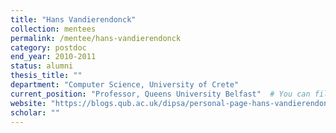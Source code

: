 ```yaml
---
title: "Hans Vandierendonck"
collection: mentees
permalink: /mentee/hans-vandierendonck
category: postdoc
end_year: 2010-2011
status: alumni
thesis_title: ""
department: "Computer Science, University of Crete"
current_position: "Professor, Queens University Belfast"  # You can fill this from LinkedIn
website: "https://blogs.qub.ac.uk/dipsa/personal-page-hans-vandierendonck/"
scholar: ""
---
```

